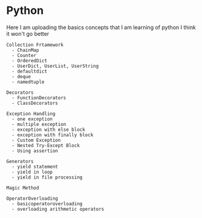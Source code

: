 # Python
Here I am uploading the basics concepts that I am learning of python
I think it won't go better

```text
Collection Frtamework
  - ChainMap
  - Counter
  - OrderedDict
  - UserDict, UserList, UserString
  - defaultdict
  - deque
  - namedtuple

Decorators
  - FunctionDecorators
  - ClassDecorators

Exception Handling
  - one exception
  - multiple exception
  - exception with else block
  - exception with finally block
  - Custom Exception
  - Nested Try-Except Block
  - Using assertion

Generators
  - yield statement
  - yield in loop
  - yield in file processing

Magic Method

OperatorOverloading
  - basicoperatoroverloading
  - overloading arithmetic operators


```
